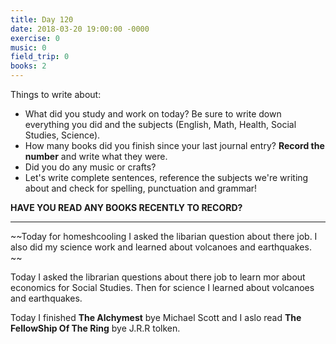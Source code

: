 ```yaml
---
title: Day 120
date: 2018-03-20 19:00:00 -0000
exercise: 0
music: 0
field_trip: 0
books: 2
---
```

Things to write about:

* What did you study and work on today? Be sure to write down everything you did and the subjects (English, Math, Health, Social Studies, Science).
* How many books did you finish since your last journal entry? **Record the number** and write what they were.
* Did you do any music or crafts?
* Let's write complete sentences, reference the subjects we're writing about and check for spelling, punctuation and grammar!

**HAVE YOU READ ANY BOOKS RECENTLY TO RECORD?**

***


~~Today for homeshcooling I asked the libarian question about there job. I also did my science work and learned about volcanoes and earthquakes. ~~

Today I asked the librarian questions about there job to learn mor about economics for Social Studies. Then for science I learned about volcanoes and earthquakes.

Today I finished **The Alchymest** bye Michael Scott and I aslo read **The FellowShip Of The Ring**  bye J.R.R tolken.
